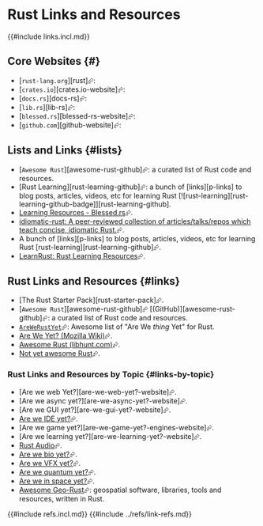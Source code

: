 # Rust Links and Resources

{{#include links.incl.md}}

## Core Websites {#}

- [`rust-lang.org`][rust]⮳:
- [`crates.io`][crates.io-website]⮳:
- [`docs.rs`][docs-rs]⮳:
- [`lib.rs`][lib-rs]⮳:
- [`blessed.rs`][blessed-rs-website]⮳:
- [`github.com`][github-website]⮳:

## Lists and Links {#lists}

- [`Awesome Rust`][awesome-rust-github]⮳: a curated list of Rust code and resources.
- [Rust Learning][rust-learning-github]⮳: a bunch of [links][p-links] to blog posts, articles, videos, etc for learning Rust [![rust-learning][rust-learning-github-badge]][rust-learning-github].
- [Learning Resources - Blessed.rs](https://blessed.rs/learning-resources)⮳.
- [idiomatic-rust: A peer-reviewed collection of articles/talks/repos which teach concise, idiomatic Rust.](https://github.com/mre/idiomatic-rust)⮳.
- A bunch of [links][p-links] to blog posts, articles, videos, etc for learning Rust [rust-learning][rust-learning-github]⮳.
- [LearnRust: Rust Learning Resources](https://github.com/ImplFerris/LearnRust)⮳.

## Rust Links and Resources {#links}

- [The Rust Starter Pack][rust-starter-pack]⮳.
- [`Awesome Rust`][awesome-rust-github]⮳ [(GitHub)][awesome-rust-github]⮳: a curated list of Rust code and resources.
- [`AreWeRustYet`](https://github.com/UgurcanAkkok/AreWeRustYet)⮳: Awesome list of "Are We *thing* Yet" for Rust.
- [Are We Yet? (Mozilla Wiki)](https://wiki.mozilla.org/Areweyet)⮳.
- [Awesome Rust (libhunt.com)](https://rust.libhunt.com)⮳.
- [Not yet awesome Rust](https://github.com/not-yet-awesome-rust/not-yet-awesome-rust)⮳.

### Rust Links and Resources by Topic {#links-by-topic}

- [Are we web Yet?][are-we-web-yet?-website]⮳.
- [Are we async yet?][are-we-async-yet?-website]⮳.
- [Are we GUI yet?][are-we-gui-yet?-website]⮳.
- [Are we IDE yet?](https://areweideyet.com)⮳.
- [Are we game yet?][are-we-game-yet?-engines-website]⮳.
- [Are we learning yet?][are-we-learning-yet?-website]⮳.
- [Rust Audio](https://rust.audio)⮳.
- [Are we bio yet?](https://rust4bio.github.io/arewebioyet)⮳.
- [Are we VFX yet?](https://arewevfxyet.rs)⮳.
- [Are we quantum yet?](https://arewequantumyet.github.io)⮳.
- [Are we in space yet?](https://aerorust.org/catalogue)⮳.
- [Awesome Geo-Rust](https://github.com/pka/awesome-georust)⮳: geospatial software, libraries, tools and resources, written in Rust.

{{#include refs.incl.md}}
{{#include ../refs/link-refs.md}}

<div class="hidden">
</div>
